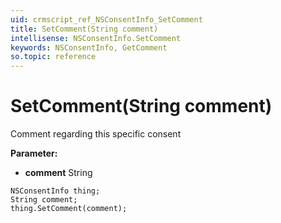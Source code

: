 ```yaml
---
uid: crmscript_ref_NSConsentInfo_SetComment
title: SetComment(String comment)
intellisense: NSConsentInfo.SetComment
keywords: NSConsentInfo, GetComment
so.topic: reference
---
```


# SetComment(String comment)

Comment regarding this specific consent

**Parameter:** 
* **comment** String

```crmscript
NSConsentInfo thing;
String comment;
thing.SetComment(comment);
```

